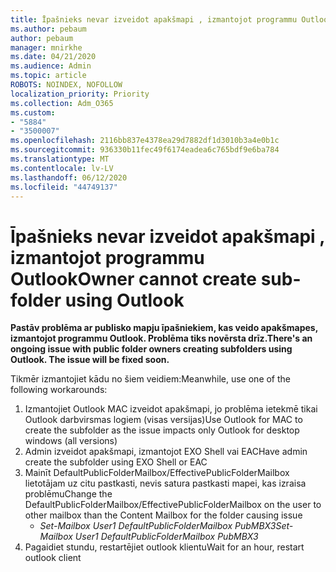 ```yaml
---
title: Īpašnieks nevar izveidot apakšmapi , izmantojot programmu Outlook
ms.author: pebaum
author: pebaum
manager: mnirkhe
ms.date: 04/21/2020
ms.audience: Admin
ms.topic: article
ROBOTS: NOINDEX, NOFOLLOW
localization_priority: Priority
ms.collection: Adm_O365
ms.custom:
- "5884"
- "3500007"
ms.openlocfilehash: 2116bb837e4378ea29d7882df1d3010b3a4e0b1c
ms.sourcegitcommit: 936330b11fec49f6174eadea6c765bdf9e6ba784
ms.translationtype: MT
ms.contentlocale: lv-LV
ms.lasthandoff: 06/12/2020
ms.locfileid: "44749137"
---
```

# <a name="owner-cannot-create-sub-folder-using-outlook"></a><span data-ttu-id="65dbd-102">Īpašnieks nevar izveidot apakšmapi , izmantojot programmu Outlook</span><span class="sxs-lookup"><span data-stu-id="65dbd-102">Owner cannot create sub-folder using Outlook</span></span>

<span data-ttu-id="65dbd-103">**Pastāv problēma ar publisko mapju īpašniekiem, kas veido apakšmapes, izmantojot programmu Outlook. Problēma tiks novērsta drīz.**</span><span class="sxs-lookup"><span data-stu-id="65dbd-103">**There's an ongoing issue with public folder owners creating subfolders using Outlook. The issue will be fixed soon.**</span></span>

<span data-ttu-id="65dbd-104">Tikmēr izmantojiet kādu no šiem veidiem:</span><span class="sxs-lookup"><span data-stu-id="65dbd-104">Meanwhile, use one of the following workarounds:</span></span>

1. <span data-ttu-id="65dbd-105">Izmantojiet Outlook MAC izveidot apakšmapi, jo problēma ietekmē tikai Outlook darbvirsmas logiem (visas versijas)</span><span class="sxs-lookup"><span data-stu-id="65dbd-105">Use Outlook for MAC to create the subfolder as the issue impacts only Outlook for desktop windows (all versions)</span></span>
2. <span data-ttu-id="65dbd-106">Admin izveidot apakšmapi, izmantojot EXO Shell vai EAC</span><span class="sxs-lookup"><span data-stu-id="65dbd-106">Have admin create the subfolder using EXO Shell or EAC</span></span>
3. <span data-ttu-id="65dbd-107">Mainīt DefaultPublicFolderMailbox/EffectivePublicFolderMailbox lietotājam uz citu pastkasti, nevis satura pastkasti mapei, kas izraisa problēmu</span><span class="sxs-lookup"><span data-stu-id="65dbd-107">Change the DefaultPublicFolderMailbox/EffectivePublicFolderMailbox on the user to other mailbox than the Content Mailbox for the folder causing issue</span></span>  
    - <span data-ttu-id="65dbd-108">*Set-Mailbox User1 DefaultPublicFolderMailbox PubMBX3*</span><span class="sxs-lookup"><span data-stu-id="65dbd-108">*Set-Mailbox User1 DefaultPublicFolderMailbox PubMBX3*</span></span>
4. <span data-ttu-id="65dbd-109">Pagaidiet stundu, restartējiet outlook klientu</span><span class="sxs-lookup"><span data-stu-id="65dbd-109">Wait for an hour, restart outlook client</span></span>